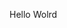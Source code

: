 Hello Wolrd












































































































































































































































































































































































































































































































